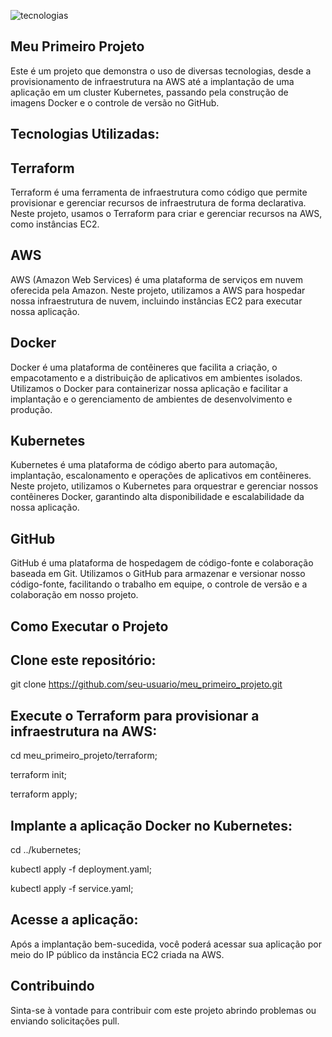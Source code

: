 
![tecnologias](https://github.com/Lopeswaprojetos/meu_primeiro_projeto/assets/161225187/30f1bdd5-6bad-4f0e-a10c-b4a48fe0f3ef)


## Meu Primeiro Projeto 

Este é um projeto que demonstra o uso de diversas tecnologias, desde a provisionamento de infraestrutura na AWS até a implantação de uma aplicação em um cluster Kubernetes, passando pela construção de imagens Docker e o controle de versão no GitHub.

## Tecnologias Utilizadas:

## Terraform
Terraform é uma ferramenta de infraestrutura como código que permite provisionar e gerenciar recursos de infraestrutura de forma declarativa. Neste projeto, usamos o Terraform para criar e gerenciar recursos na AWS, como instâncias EC2.

## AWS
AWS (Amazon Web Services) é uma plataforma de serviços em nuvem oferecida pela Amazon. Neste projeto, utilizamos a AWS para hospedar nossa infraestrutura de nuvem, incluindo instâncias EC2 para executar nossa aplicação.

## Docker
Docker é uma plataforma de contêineres que facilita a criação, o empacotamento e a distribuição de aplicativos em ambientes isolados. Utilizamos o Docker para containerizar nossa aplicação e facilitar a implantação e o gerenciamento de ambientes de desenvolvimento e produção.

## Kubernetes
Kubernetes é uma plataforma de código aberto para automação, implantação, escalonamento e operações de aplicativos em contêineres. Neste projeto, utilizamos o Kubernetes para orquestrar e gerenciar nossos contêineres Docker, garantindo alta disponibilidade e escalabilidade da nossa aplicação.

## GitHub
GitHub é uma plataforma de hospedagem de código-fonte e colaboração baseada em Git. Utilizamos o GitHub para armazenar e versionar nosso código-fonte, facilitando o trabalho em equipe, o controle de versão e a colaboração em nosso projeto.

 
  ## Como Executar o Projeto
## Clone este repositório:
git clone https://github.com/seu-usuario/meu_primeiro_projeto.git

## Execute o Terraform para provisionar a infraestrutura na AWS:
cd meu_primeiro_projeto/terraform;

terraform init;

terraform apply;

## Implante a aplicação Docker no Kubernetes:
cd ../kubernetes;

kubectl apply -f deployment.yaml;

kubectl apply -f service.yaml;

## Acesse a aplicação:
Após a implantação bem-sucedida, você poderá acessar sua aplicação por meio do IP público da instância EC2 criada na AWS.

## Contribuindo
Sinta-se à vontade para contribuir com este projeto abrindo problemas ou enviando solicitações pull.
